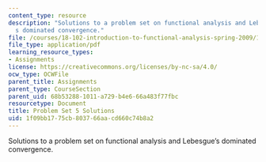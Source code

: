 ```yaml
---
content_type: resource
description: "Solutions to a problem set on functional analysis and Lebesgue\u2019\
  s dominated convergence."
file: /courses/18-102-introduction-to-functional-analysis-spring-2009/1f09bb1775cb803766aacd660c74b8a2_MIT18_102s09_sol_pset05.pdf
file_type: application/pdf
learning_resource_types:
- Assignments
license: https://creativecommons.org/licenses/by-nc-sa/4.0/
ocw_type: OCWFile
parent_title: Assignments
parent_type: CourseSection
parent_uid: 68b53288-1011-a729-b4e6-66a483f77fbc
resourcetype: Document
title: Problem Set 5 Solutions
uid: 1f09bb17-75cb-8037-66aa-cd660c74b8a2
---
```

Solutions to a problem set on functional analysis and Lebesgue’s dominated convergence.